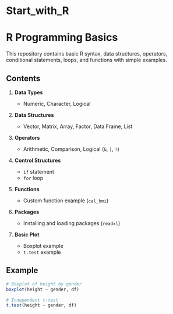 # Start_with_R

# R Programming Basics

This repository contains basic R syntax, data structures, operators, conditional statements, loops, and functions with simple examples.

## Contents

1. **Data Types**
   - Numeric, Character, Logical

2. **Data Structures**
   - Vector, Matrix, Array, Factor, Data Frame, List

3. **Operators**
   - Arithmetic, Comparison, Logical (`&`, `|`, `!`)

4. **Control Structures**
   - `if` statement
   - `for` loop

5. **Functions**
   - Custom function example (`cal_bmi`)

6. **Packages**
   - Installing and loading packages (`readxl`)

7. **Basic Plot**
   - Boxplot example
   - `t.test` example

## Example

```r
# Boxplot of height by gender
boxplot(height ~ gender, df)

# Independent t-test
t.test(height ~ gender, df)
